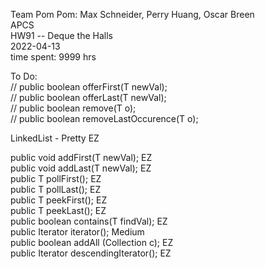 Team Pom Pom: Max Schneider, Perry Huang, Oscar Breen <br>
APCS                                                  <br>
HW91 -- Deque the Halls                               <br>
2022-04-13                                            <br>
time spent: 9999 hrs                                  <br>

To Do:                                      <br>
// public boolean offerFirst(T newVal);     <br>
// public boolean offerLast(T newVal);      <br>
// public boolean remove(T o);              <br>
// public boolean removeLastOccurence(T o); <br>

LinkedList - Pretty EZ                      <br>

public void addFirst(T newVal); EZ          <br>
public void addLast(T newVal); EZ           <br>
public T pollFirst(); EZ                    <br>
public T pollLast(); EZ                     <br>
public T peekFirst(); EZ                    <br>
public T peekLast(); EZ                     <br>
public boolean contains(T findVal); EZ      <br>
public Iterator<T> iterator(); Medium       <br>
public boolean addAll (Collection<T> c); EZ <br>
public Iterator<T> descendingIterator(); EZ <br>
